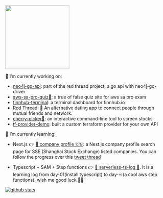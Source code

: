 <img src="https://media.giphy.com/media/26xBwdIuRJiAIqHwA/giphy.gif" width=200 />

🔭 I’m currently working on:

- [neo4j-go-api](https://github.com/applegreengrape/red-thread-neo4j): part of the red thread project, a go api with neo4j-go-driver 
- [aws-sa-pro-quiz📒](https://github.com/applegreengrape/aws-prep-true-or-false): a true of false quiz site for aws sa pro exam
- [finnhub-terminal](https://github.com/applegreengrape/finnhub-terminal): a terminal dashboard for finnhub.io
- [Red Thread](https://www.notion.so/Red-Thread-fb0df3976778418eb7289b8207f906d3): 📿 An alternative dating app to connect people through mutual friends and network.
- [cherry-picker🍒](https://github.com/applegreengrape/cherry-picker): an interactive command-line tool to screen stocks
- [tf-provider-demo](https://github.com/applegreengrape/tf-provider-demo): built a custom terraform provider for your own API

🌱 I’m currently learning:
- Next.js 👉 [📇 company profile 🇨🇳](https://github.com/applegreengrape/bizInfo): a Nest.js company profile search page for SSE (Shanghai Stock Exchange) listed companies. You can follow the progress over this [tweet thread](https://twitter.com/applegreengrap2/status/1355233872896778242?s=20)

- Typescript + SAM + Step functions 👉 [🌵 serverless-ts-log 🚀](https://github.com/applegreengrape/serverless-ts-log). It is a learning log from day-01(install typescript) to day-♾️(a cool aws step functions). wish me good luck 🤞🏻

[![github stats](https://github-readme-stats.vercel.app/api?username=applegreengrape&show_icons=true&theme=radical)](https://github.com/anuraghazra/github-readme-stats)

<!--
**applegreengrape/applegreengrape** is a ✨ _special_ ✨ repository because its `README.md` (this file) appears on your GitHub profile.
Here are some ideas to get you started:

- 🔭 I’m currently working on ...
- 🌱 I’m currently learning ...
- 👯 I’m looking to collaborate on ...
- 🤔 I’m looking for help with ...
- 💬 Ask me about ...
- 📫 How to reach me: ...
- 😄 Pronouns: ...
- ⚡ Fun fact: ...
-->
